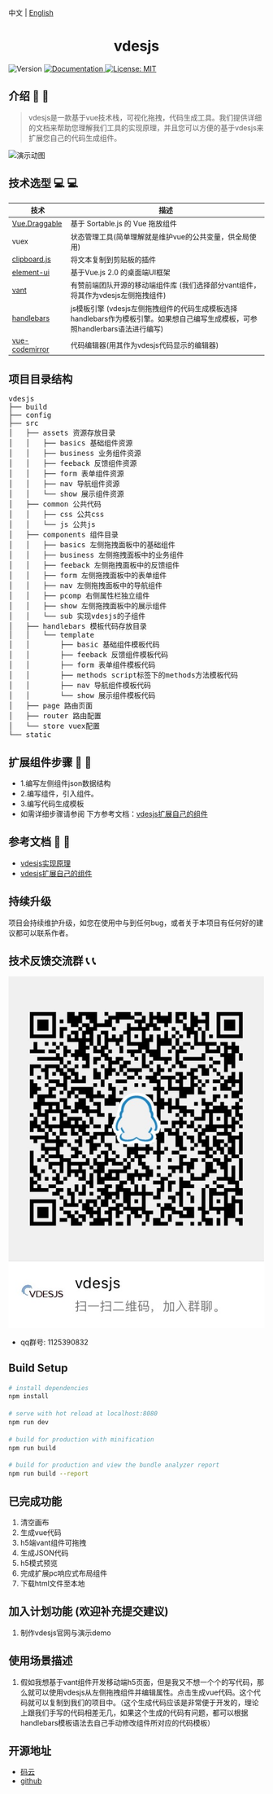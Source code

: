 中文 | [English](./README.en.md)

<h1 align="center">vdesjs</h1>

<p>
  <img alt="Version" src="https://img.shields.io/badge/version-1.0-blue.svg" />
  <a href="https://www.jianshu.com/c/061d0ea33f2d" target="_blank">
    <img alt="Documentation" src="https://img.shields.io/badge/documentation-yes-brightgreen.svg" />
  </a>
  <a href="#" target="_blank">
    <img alt="License: MIT" src="https://img.shields.io/badge/License-MIT-yellow.svg" />
  </a>
</p>

## 介绍 :loudspeaker: :loudspeaker:

> vdesjs是一款基于vue技术栈，可视化拖拽，代码生成工具。我们提供详细的文档来帮助您理解我们工具的实现原理，并且您可以方便的基于vdesjs来扩展您自己的代码生成组件。

<img src="./src/assets/showHow.gif" alt="演示动图" />

## 技术选型 :computer: :computer:
| 技术                                                             | 描述                                                                                                                           |
| ---------------------------------------------------------------- | ------------------------------------------------------------------------------------------------------------------------------ |
| [Vue.Draggable](https://github.com/SortableJS/Vue.Draggable)     | 基于 Sortable.js 的 Vue 拖放组件                                                                                               |
| vuex                                                             | 状态管理工具(简单理解就是维护vue的公共变量，供全局使用)                                                                        |
| [clipboard.js](https://github.com/zenorocha/clipboard.js)        | 将文本复制到剪贴板的插件                                                                                                       |
| [element-ui](https://element.eleme.cn/#/zh-CN)                   | 基于Vue.js 2.0 的桌面端UI框架                                                                                                  |
| [vant](https://vant-contrib.gitee.io/vant/)                      | 有赞前端团队开源的移动端组件库 (我们选择部分vant组件，将其作为vdesjs左侧拖拽组件)                                              |
| [handlebars](https://github.com/handlebars-lang/handlebars.js)   | js模板引擎 (vdesjs左侧拖拽组件的代码生成模板选择handlebars作为模板引擎。如果想自己编写生成模板，可参照handlerbars语法进行编写) |
| [vue-codemirror](https://github.com/surmon-china/vue-codemirror) | 代码编辑器(用其作为vdesjs代码显示的编辑器)                                                                                     |

## 项目目录结构
<pre>
vdesjs
├── build
├── config
├── src
│   ├── assets 资源存放目录
│   │   ├── basics 基础组件资源
│   │   ├── business 业务组件资源
│   │   ├── feeback 反馈组件资源
│   │   ├── form 表单组件资源
│   │   ├── nav 导航组件资源
│   │   └── show 展示组件资源
│   ├── common 公共代码
│   │   ├── css 公共css
│   │   └── js 公共js
│   ├── components 组件目录
│   │   ├── basics 左侧拖拽面板中的基础组件
│   │   ├── business 左侧拖拽面板中的业务组件
│   │   ├── feeback 左侧拖拽面板中的反馈组件
│   │   ├── form 左侧拖拽面板中的表单组件
│   │   ├── nav 左侧拖拽面板中的导航组件
│   │   ├── pcomp 右侧属性栏独立组件
│   │   ├── show 左侧拖拽面板中的展示组件
│   │   └── sub 实现vdesjs的子组件
│   ├── handlebars 模板代码存放目录
│   │   └── template
│   │       ├── basic 基础组件模板代码
│   │       ├── feeback 反馈组件模板代码
│   │       ├── form 表单组件模板代码
│   │       ├── methods script标签下的methods方法模板代码
│   │       ├── nav 导航组件模板代码
│   │       └── show 展示组件模板代码
│   ├── page 路由页面
│   ├── router 路由配置
│   └── store vuex配置
└── static
</pre>

## 扩展组件步骤 :electric_plug: :electric_plug:
* 1.编写左侧组件json数据结构
* 2.编写组件，引入组件。
* 3.编写代码生成模板
* 如需详细步骤请参阅 下方参考文档：[vdesjs扩展自己的组件](https://www.jianshu.com/p/e22f7158b863)

## 参考文档 :notebook: :notebook:
* [vdesjs实现原理](https://www.jianshu.com/p/8b28e71e3d12)
* [vdesjs扩展自己的组件](https://www.jianshu.com/p/e22f7158b863)


## 持续升级
项目会持续维护升级，如您在使用中与到任何bug，或者关于本项目有任何好的建议都可以联系作者。


## 技术反馈交流群 :telephone_receiver: :telephone_receiver:
<img src="./src/assets/qqConcat.JPG" alt="1125390832" />

* qq群号: 1125390832


## Build Setup

``` bash
# install dependencies
npm install

# serve with hot reload at localhost:8080
npm run dev

# build for production with minification
npm run build

# build for production and view the bundle analyzer report
npm run build --report
```
## 已完成功能
1. 清空画布
2. 生成vue代码
3. h5端vant组件可拖拽
4. 生成JSON代码
5. h5模式预览
6. 完成扩展pc响应式布局组件
7. 下载html文件至本地
   
## 加入计划功能 (欢迎补充提交建议)
1. 制作vdesjs官网与演示demo


## 使用场景描述
1. 假如我想基于vant组件开发移动端h5页面，但是我又不想一个个的写代码，那么就可以使用vdesjs从左侧拖拽组件并编辑属性。点击生成vue代码。这个代码就可以复制到我们的项目中。（这个生成代码应该是非常便于开发的，理论上跟我们手写的代码相差无几，如果这个生成的代码有问题，都可以根据handlebars模板语法去自己手动修改组件所对应的代码模板）

## 开源地址
* [码云](https://gitee.com/china-bin/vdesjs)
* [github](https://github.com/china-bin/vdesjs)
